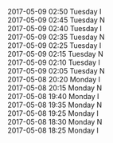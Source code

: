 2017-05-09 02:50 Tuesday  I  
2017-05-09 02:45 Tuesday  N  
2017-05-09 02:40 Tuesday  I  
2017-05-09 02:35 Tuesday  N  
2017-05-09 02:25 Tuesday  I  
2017-05-09 02:15 Tuesday  N  
2017-05-09 02:10 Tuesday  I  
2017-05-09 02:05 Tuesday  N  
2017-05-08 20:20 Monday  I  
2017-05-08 20:15 Monday  N  
2017-05-08 19:40 Monday  I  
2017-05-08 19:35 Monday  N  
2017-05-08 19:25 Monday  I  
2017-05-08 18:30 Monday  N  
2017-05-08 18:25 Monday  I  
